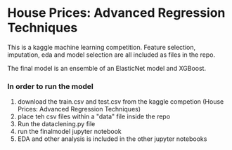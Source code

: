 <H1> House Prices: Advanced Regression Techniques </H1>

This is a kaggle machine learning competition.  Feature selection, imputation, eda and model selection
are all included as files in the repo.

The final model is an ensemble of an ElasticNet model and XGBoost.

<H3>In order to run the model</H3>

1. download the train.csv and test.csv from the kaggle competion  (House Prices: Advanced Regression Techniques)
2. place teh csv files within a "data" file inside the repo
3. Run the dataclening.py file
4. run the finalmodel jupyter notebook
5. EDA and other analysis is included in the other jupyter notebooks
